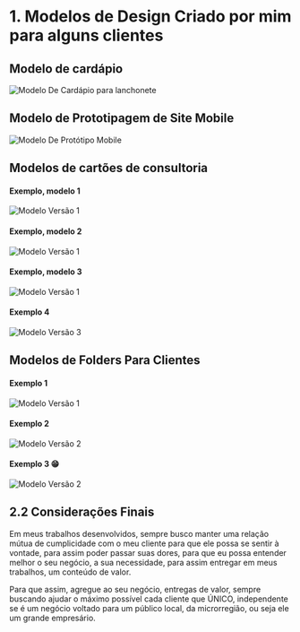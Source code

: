 # 1. Modelos de Design Criado por mim para alguns clientes

## Modelo de cardápio

![Modelo De Cardápio para lanchonete](./Cardapios/cardapioDonaLanchoneteDonaRE.png)

## Modelo de Prototipagem de Site Mobile

![Modelo De Protótipo Mobile](./Prototipos/meuHomeEstudio.png)

## Modelos de cartões de consultoria

#### Exemplo, modelo 1

![Modelo Versão 1](./Cartoes_de_Visita/1.png)

#### Exemplo, modelo 2

![Modelo Versão 1](./Cartoes_de_Visita/2.png)

#### Exemplo, modelo 3

![Modelo Versão 1](./Cartoes_de_Visita/3.png)


#### Exemplo 4 

![Modelo Versão 3](./Cartoes_de_Visita/4.png)


## Modelos de Folders Para Clientes

#### Exemplo 1
![Modelo Versão 1](./Folders/PastelDeHotDog.png)

#### Exemplo 2
![Modelo Versão 2](./Folders/TemosLanches.png)

#### Exemplo 3 😁
![Modelo Versão 2](./Folders/TemosLanchesChaves.png)

## 2.2 Considerações Finais

Em meus trabalhos desenvolvidos, sempre busco manter uma relação mútua de cumplicidade com o meu cliente para que ele possa se sentir à vontade, para assim poder passar suas dores, para que eu possa entender melhor o seu negócio, a sua necessidade, para assim entregar em meus trabalhos, um conteúdo de valor.

Para que assim, agregue ao seu negócio, entregas de valor, sempre buscando ajudar o máximo possível cada cliente que ÚNICO, independente se é um negócio voltado para um público local, da microrregião, ou seja ele um grande empresário.




